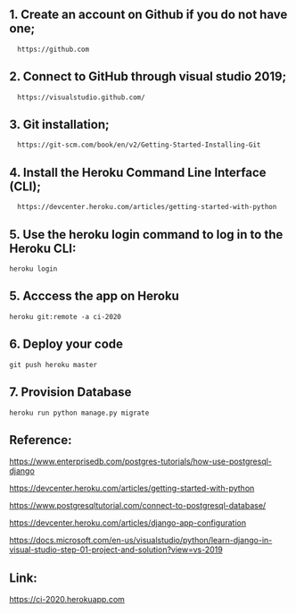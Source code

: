## 1. Create an account on Github if you do not have one;

      https://github.com

## 2. Connect to GitHub through visual studio 2019;

      https://visualstudio.github.com/
      
## 3. Git installation;

      https://git-scm.com/book/en/v2/Getting-Started-Installing-Git
      
## 4. Install the Heroku Command Line Interface (CLI);

      https://devcenter.heroku.com/articles/getting-started-with-python
      
## 5. Use the heroku login command to log in to the Heroku CLI:

    heroku login

## 5. Acccess the app on Heroku

    heroku git:remote -a ci-2020
    
## 6. Deploy your code

    git push heroku master
    
## 7. Provision Database    

    heroku run python manage.py migrate


## Reference:

https://www.enterprisedb.com/postgres-tutorials/how-use-postgresql-django

https://devcenter.heroku.com/articles/getting-started-with-python

https://www.postgresqltutorial.com/connect-to-postgresql-database/

https://devcenter.heroku.com/articles/django-app-configuration

https://docs.microsoft.com/en-us/visualstudio/python/learn-django-in-visual-studio-step-01-project-and-solution?view=vs-2019


## Link: 

https://ci-2020.herokuapp.com
